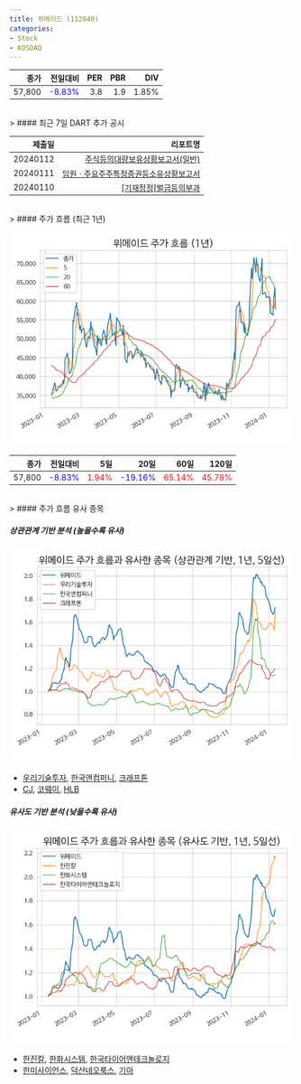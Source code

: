 ```yaml
---
title: 위메이드 (112040)
categories:
- Stock
- KOSDAQ
---
```


|종가|전일대비|PER|PBR|DIV|
|---:|-------:|--:|--:|--:|
|57,800|<span style="color: blue">-8.83%</span>|3.8|1.9|1.85%|

<!-- more -->

<br>
> #### 최근 7일 DART 추가 공시

|제출일|리포트명|
|-----:|-------:|
|20240112|[주식등의대량보유상황보고서(일반)](https://dart.fss.or.kr/dsaf001/main.do?rcpNo=20240112000480)|
|20240111|[임원ㆍ주요주주특정증권등소유상황보고서](https://dart.fss.or.kr/dsaf001/main.do?rcpNo=20240111000300)|
|20240110|[[기재정정]벌금등의부과](https://dart.fss.or.kr/dsaf001/main.do?rcpNo=20240110900503)|

<br>
> #### 주가 흐름 (최근 1년)

![112040](/assets/images/stock/112040.png)

|종가|전일대비|5일|20일|60일|120일|
|---:|-------:|--:|---:|---:|----:|
|57,800|<span style="color: blue">-8.83%</span>|<span style="color: red">1.94%</span>|<span style="color: blue">-19.16%</span>|<span style="color: red">65.14%</span>|<span style="color: red">45.78%</span>|

<br>
> #### 주가 흐름 유사 종목

##### 상관관계 기반 분석 (높을수록 유사)
![112040](/assets/images/stock/112040_corr.png)
- [우리기술투자](/041190/), [한국앤컴퍼니](/000240/), [크래프톤](/259960/)
- [CJ](/001040/), [코웨이](/021240/), [HLB](/028300/)

##### 유사도 기반 분석 (낮을수록 유사)
![112040](/assets/images/stock/112040_sim.png)
- [한진칼](/180640/), [한화시스템](/272210/), [한국타이어앤테크놀로지](/161390/)
- [한미사이언스](/008930/), [덕산네오룩스](/213420/), [기아](/000270/)